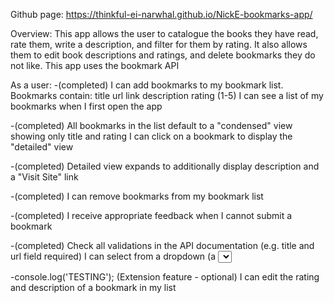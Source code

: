 Github page: https://thinkful-ei-narwhal.github.io/NickE-bookmarks-app/

Overview:
This app allows the user to catalogue the books they have read, rate them, write a description, and filter for them by rating.
It also allows them to edit book descriptions and ratings, and delete bookmarks they do not like.
This app uses the bookmark API


As a user:
-(completed) I can add bookmarks to my bookmark list. Bookmarks contain: 
	title
	url link
	description
	rating (1-5)
	I can see a list of my bookmarks when I first open the app

-(completed) All bookmarks in the list default to a "condensed" view showing only title and rating
I can click on a bookmark to display the "detailed" view

-(completed) Detailed view expands to additionally display description and a "Visit Site" link

-(completed) I can remove bookmarks from my bookmark list

-(completed) I receive appropriate feedback when I cannot submit a bookmark

-(completed) Check all validations in the API documentation (e.g. title and url field required)
I can select from a dropdown (a <select> element) a "minimum rating" to filter the list by all bookmarks rated at or above the chosen selection

-console.log('TESTING'); (Extension feature - optional) I can edit the rating and description of a bookmark in my list